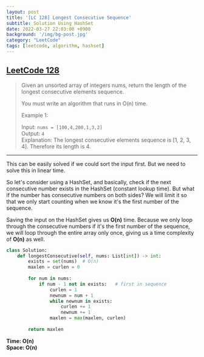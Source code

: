 ```yaml
---
layout: post
title: '[LC 128] Longest Consecutive Sequence'
subtitle: Solution Using HashSet
date: 2022-03-27 22:03:00 +0900
background: '/img/bg-post.jpg'
category: "LeetCode"
tags: [leetcode, algorithm, hashset]
---
```


## [LeetCode 128](https://leetcode.com/problems/longest-consecutive-sequence/)

> Given an unsorted array of integers nums, return the length of the longest consecutive elements sequence.
> 
> You must write an algorithm that runs in O(n) time.
> 
> Example 1:
> 
> Input: `nums = [100,4,200,1,3,2]`  
> Output: `4`  
> Explanation: The longest consecutive elements sequence is [1, 2, 3, 4]. Therefore its length is 4.

---

This can be easily solved if we could sort the input first. But we need to solve this in linear time. 

So let's consider using a HashSet, and basically, check if the next consecutive number exists in the HashSet (constant lookup time). But what if the number has consecutive numbers on both sides? We will limit it so that we only start counting when we know it's the first number of the sequence. 

Saving the input on the HashSet gives us **O(n)** time. Because we only loop through the consecutive numbers if it's the first number of the sequence, we will loop through the entire array only once, giving us a time complexity of **O(n)** as well. 


```python
class Solution:
    def longestConsecutive(self, nums: List[int]) -> int:
        exists = set(nums)  # O(n)
        maxlen = curlen = 0
        
        for num in nums:
            if num - 1 not in exists:   # first in sequence
                curlen = 1
                newnum = num + 1
                while newnum in exists:
                    curlen += 1
                    newnum += 1
                maxlen = max(maxlen, curlen)
                    
        return maxlen
```
**Time: O(n)**  
**Space: O(n)**